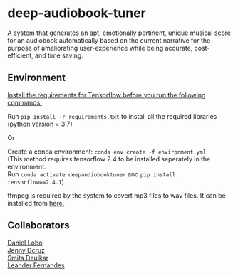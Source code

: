 # deep-audiobook-tuner

A system that generates an apt, emotionally pertinent, unique musical score for an audiobook automatically based on the current narrative for the purpose of ameliorating user-experience while being accurate, cost-efficient, and time saving.

## Environment

[Install the requirements for Tensorflow before you run the following commands.](https://www.tensorflow.org/install)

Run `pip install -r requirements.txt` to install all the required libraries (python version = 3.7) 

Or   

Create a conda environment: `conda env create -f environment.yml`  
(This method requires tensorflow 2.4 to be installed seperately in the environment.  
Run `conda activate deepaudiobooktuner` and `pip install tensorflow==2.4.1`)


ffmpeg is required by the system to covert mp3 files to wav files. It can be installed from [here.](https://www.ffmpeg.org/download.html)

## Collaborators
[Daniel Lobo](https://github.com/danlobo1999)  
[Jenny Dcruz](https://github.com/jendcruz22)  
[Smita Deulkar](https://github.com/smita3199)  
[Leander Fernandes](https://github.com/fernandeslder)
